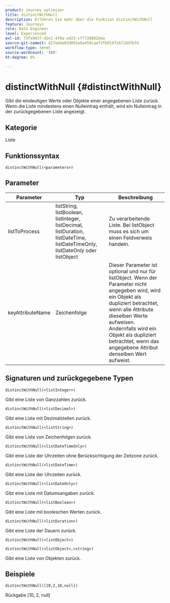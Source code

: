 ```yaml
---
product: journey optimizer
title: distinctWithNull
description: Erfahren Sie mehr über die Funktion distinctWithNull
feature: Journeys
role: Data Engineer
level: Experienced
exl-id: 73fa9837-d2e1-4f0a-a423-cf7728882eba
source-git-commit: d17e64e03d093a8a459caef2fb0197a5710dfb7d
workflow-type: tm+mt
source-wordcount: '169'
ht-degree: 0%

---
```


# distinctWithNull {#distinctWithNull}

Gibt die eindeutigen Werte oder Objekte einer angegebenen Liste zurück. Wenn die Liste mindestens einen Nulleintrag enthält, wird ein Nulleintrag in der zurückgegebenen Liste angezeigt.

## Kategorie

Liste

## Funktionssyntax

`distinctWithNull(<parameters>)`

## Parameter

| Parameter | Typ | Beschreibung |
|-----------|------------------|------------------|
| listToProcess | listString, listBoolean, listInteger, listDecimal, listDuration, listDateTime, listDateTimeOnly, listDateOnly oder listObject | Zu verarbeitende Liste. Bei listObject muss es sich um einen Feldverweis handeln. |
| keyAttributeName | Zeichenfolge | Dieser Parameter ist optional und nur für listObject. Wenn der Parameter nicht angegeben wird, wird ein Objekt als dupliziert betrachtet, wenn alle Attribute dieselben Werte aufweisen. Andernfalls wird ein Objekt als dupliziert betrachtet, wenn das angegebene Attribut denselben Wert aufweist. |

## Signaturen und zurückgegebene Typen

`distinctWithNull(<listInteger>)`

Gibt eine Liste von Ganzzahlen zurück.

`distinctWithNull(<listDecimal>)`

Gibt eine Liste mit Dezimalstellen zurück.

`distinctWithNull(<listString>)`

Gibt eine Liste von Zeichenfolgen zurück.

`distinctWithNull(<listDateTimeOnly>)`

Gibt eine Liste der Uhrzeiten ohne Berücksichtigung der Zeitzone zurück.

`distinctWithNull(<listDateTime>)`

Gibt eine Liste der Uhrzeiten zurück.

`distinctWithNull(<listDateOnly>)`

Gibt eine Liste mit Datumsangaben zurück.

`distinctWithNull(<listBoolean>)`

Gibt eine Liste mit booleschen Werten zurück.

`distinctWithNull(<listDuration>)`

Gibt eine Liste der Dauern zurück.

`distinctWithNull(<listObject>)`

`distinctWithNull(<listObject>,<string>)`

Gibt eine Liste von Objekten zurück.

## Beispiele

`distinctWithNull([10,2,10,null])`

Rückgabe [10, 2, null]
